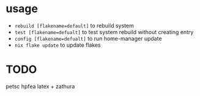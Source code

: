 # usage
- `rebuild [flakename=default]` to rebuild system
- `test [flakename=defualt]` to test system rebuild without creating entry
- `config [flakename=defualt]` to run home-manager update
- `nix flake update` to update flakes

# TODO
petsc
hpfea
latex + zathura

